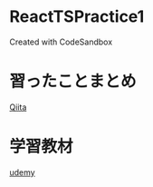 # ReactTSPractice1
Created with CodeSandbox
  
# 習ったことまとめ
[Qiita](https://qiita.com/ychrshk-kbc/private/c7e27130679ee0ad431d)
# 学習教材
[udemy](https://udemy.com/course/react_stepup/learn/lecture/24823614)
  
